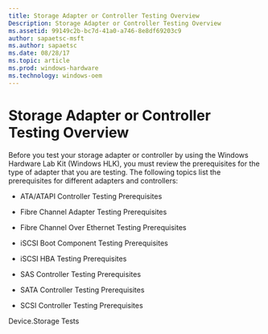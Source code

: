 ```yaml
---
title: Storage Adapter or Controller Testing Overview
Description: Storage Adapter or Controller Testing Overview
ms.assetid: 99149c2b-bc7d-41a0-a746-8e8df69203c9
author: sapaetsc-msft
ms.author: sapaetsc
ms.date: 08/28/17
ms.topic: article
ms.prod: windows-hardware
ms.technology: windows-oem
---
```


# Storage Adapter or Controller Testing Overview

Before you test your storage adapter or controller by using the Windows Hardware Lab Kit (Windows HLK), you must review the prerequisites for the type of adapter that you are testing. The following topics list the prerequisites for different adapters and controllers:

-   <xref rid="p_hlk_test.ataatapi_controller_testing_prerequisites">ATA/ATAPI Controller Testing Prerequisites</b>

-   <xref rid="p_hlk_test.fibre_channel_adapter_testing_prerequisites">Fibre Channel Adapter Testing Prerequisites</b>

-   <xref rid="p_hlk_test.fibre_channel_over_ethernet_testing_prerequisites">Fibre Channel Over Ethernet Testing Prerequisites</b>

-   <xref rid="p_hlk_test.iscsi_boot_component_testing_prerequisites">iSCSI Boot Component Testing Prerequisites</b>

-   <xref rid="p_hlk_test.iscsi_hba_testing_prerequisites">iSCSI HBA Testing Prerequisites</b>

-   <xref rid="p_hlk_test.sas_controller_testing_prerequisites">SAS Controller Testing Prerequisites</b>

-   <xref rid="p_hlk_test.sata_controller_testing_prerequisites">SATA Controller Testing Prerequisites</b>

-   <xref rid="p_hlk_test.scsi_controller_testing_prerequisites">SCSI Controller Testing Prerequisites</b>

<seealso> <xref rid="p_hlk_test.device_storage_tests">Device.Storage Tests</b> </seealso>



